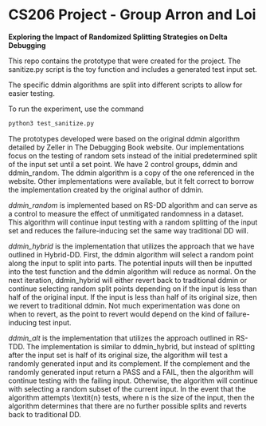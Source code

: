 # CS206 Project - Group Arron and Loi  
**Exploring the Impact of Randomized Splitting Strategies on Delta Debugging**

This repo contains the prototype that were created for the project. The sanitize.py script is the toy function and includes a generated test input set. 

The specific ddmin algorithms are split into different scripts to allow for easier testing. 

To run the experiment, use the command
  ```bash
  python3 test_sanitize.py
  ```
The prototypes developed were based on the original ddmin algorithm detailed by Zeller in The Debugging Book website. Our implementations focus on the testing of random sets instead of the initial predetermined split of the input set until a set point. We have 2 control groups, ddmin and ddmin\_random. The ddmin algorithm is a copy of the one referenced in the website. Other implementations were available, but it felt correct to borrow the implementation created by the original author of ddmin. 

*ddmin\_random* is implemented based on RS-DD algorithm and can serve as a control to measure the effect of unmitigated randomness in a dataset. This algorithm will continue input testing with a random splitting of the input set and reduces the failure-inducing set the same way traditional DD will. 

*ddmin\_hybrid* is the implementation that utilizes the approach that we have outlined in Hybrid-DD. First, the ddmin algorithm will select a random point along the input to split into parts. The potential inputs will then be inputted into the test function and the ddmin algorithm will reduce as normal. On the next iteration, ddmin\_hybrid will either revert back to traditional ddmin or continue selecting random split points depending on if the input is less than half of the original input. If the input is less than half of its original size, then we revert to traditional ddmin. Not much experimentation was done on when to revert, as the point to revert would depend on the kind of failure-inducing test input. 

*ddmin\_alt* is the implementation that utilizes the approach outlined in RS-TDD. The implementation is similar to ddmin\_hybrid, but instead of splitting after the input set is half of its original size, the algorithm will test a randomly generated input and its complement. If the complement and the randomly generated input return a PASS and a FAIL, then the algorithm will continue testing with the failing input. Otherwise, the algorithm will continue with selecting a random subset of the current input. In the event that the algorithm attempts \textit{n} tests, where n is the size of the input, then the algorithm determines that there are no further possible splits and reverts back to traditional DD.

